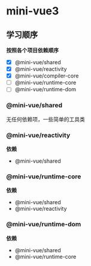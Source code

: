 # mini-vue3

## 学习顺序

**按照各个项目依赖顺序**

- [x] @mini-vue/shared
- [x] @mini-vue/reactivity
- [x] @mini-vue/compiler-core
- [ ] @mini-vue/runtime-core
- [ ] @mini-vue/runtime-dom

### @mini-vue/shared

无任何依赖项，一些简单的工具类

### @mini-vue/reactivity

**依赖**

- @mini-vue/shared


### @mini-vue/runtime-core

**依赖**
- @mini-vue/shared
- @mini-vue/reactivity


### @mini-vue/runtime-dom

**依赖**

- @mini-vue/shared
- @mini-vue/runtime-core
